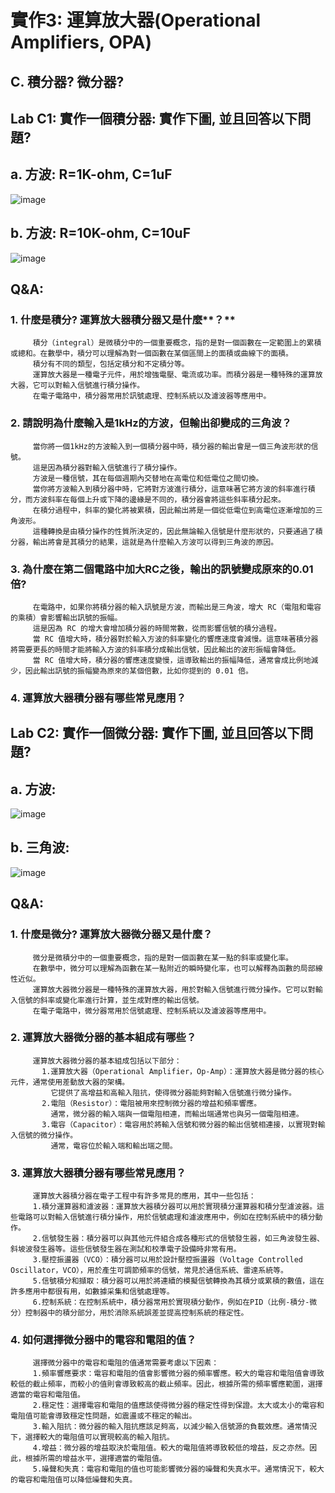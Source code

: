 # 實作3: 運算放大器(Operational Amplifiers, OPA)
## C. 積分器? 微分器?
## Lab C1: 實作一個積分器: 實作下圖, 並且回答以下問題?
## a. 方波: R=1K-ohm, C=1uF
![image](https://github.com/User106/ec2024/assets/162288190/cc7dc990-bd21-4058-97a0-aed5e279f606)

## b. 方波: R=10K-ohm, C=10uF
![image](https://github.com/User106/ec2024/assets/162288190/3aba478b-8a99-42a6-8e39-e474395476c6)

## Q&A:

### **1. 什麼是**積分? **運算放大器**積分器又是什麼**？**
         積分（integral）是微積分中的一個重要概念，指的是對一個函數在一定範圍上的累積或總和。在數學中，積分可以理解為對一個函數在某個區間上的面積或曲線下的面積。
         積分有不同的類型，包括定積分和不定積分等。
         運算放大器是一種電子元件，用於增強電壓、電流或功率。而積分器是一種特殊的運算放大器，它可以對輸入信號進行積分操作。
         在電子電路中，積分器常用於訊號處理、控制系統以及濾波器等應用中。
         
### **2. 請說明為什麼輸入是1kHz的方波，但輸出卻變成的三角波？**
         當你將一個1kHz的方波輸入到一個積分器中時，積分器的輸出會是一個三角波形狀的信號。
         這是因為積分器對輸入信號進行了積分操作。
         方波是一種信號，其在每個週期內交替地在高電位和低電位之間切換。
         當你將方波輸入到積分器中時，它將對方波進行積分，這意味著它將方波的斜率進行積分，而方波斜率在每個上升或下降的邊緣是不同的，積分器會將這些斜率積分起來。
         在積分過程中，斜率的變化將被累積，因此輸出將是一個從低電位到高電位逐漸增加的三角波形。
         這種轉換是由積分操作的性質所決定的，因此無論輸入信號是什麼形狀的，只要通過了積分器，輸出將會是其積分的結果，這就是為什麼輸入方波可以得到三角波的原因。
         
### **3. 為什麼在第二個電路中加大RC之後，輸出的訊號變成原來的0.01倍?**
         在電路中，如果你將積分器的輸入訊號是方波，而輸出是三角波，增大 RC（電阻和電容的乘積）會影響輸出訊號的振幅。
         這是因為 RC 的增大會增加積分器的時間常數，從而影響信號的積分過程。
         當 RC 值增大時，積分器對於輸入方波的斜率變化的響應速度會減慢。這意味著積分器將需要更長的時間才能將輸入方波的斜率積分成輸出信號，因此輸出的波形振幅會降低。
         當 RC 值增大時，積分器的響應速度變慢，這導致輸出的振幅降低，通常會成比例地減少，因此輸出訊號的振幅變為原來的某個倍數，比如你提到的 0.01 倍。
         
### **4. 運算放大器**積分器**有哪些常見應用？**
## Lab C2: 實作一個微分器: 實作下圖, 並且回答以下問題?
## a. 方波: 
![image](https://github.com/User106/ec2024/assets/162288190/5fe94d9f-ece4-499f-a8ac-80ab02a1bdd1)

## b. 三角波:
![image](https://github.com/User106/ec2024/assets/162288190/2579a750-137d-4c6d-b07d-efa56b8a5130)

## Q&A:

### **1. 什麼是微分? 運算放大器微分器又是什麼？**
         微分是微積分中的一個重要概念，指的是對一個函數在某一點的斜率或變化率。
         在數學中，微分可以理解為函數在某一點附近的瞬時變化率，也可以解釋為函數的局部線性近似。
         運算放大器微分器是一種特殊的運算放大器，用於對輸入信號進行微分操作。它可以對輸入信號的斜率或變化率進行計算，並生成對應的輸出信號。
         在電子電路中，微分器常用於信號處理、控制系統以及濾波器等應用中。
         
### **2. 運算放大器微分器的基本組成有哪些？**
         運算放大器微分器的基本組成包括以下部分：
           1.運算放大器（Operational Amplifier，Op-Amp）：運算放大器是微分器的核心元件，通常使用差動放大器的架構。
             它提供了高增益和高輸入阻抗，使得微分器能夠對輸入信號進行微分操作。
           2.電阻（Resistor）：電阻被用來控制微分器的增益和頻率響應。
             通常，微分器的輸入端與一個電阻相連，而輸出端通常也與另一個電阻相連。
           3.電容（Capacitor）：電容用於將輸入信號和微分器的輸出信號相連接，以實現對輸入信號的微分操作。
             通常，電容位於輸入端和輸出端之間。
### **3. 運算放大器**積分器**有哪些常見應用？**
         運算放大器積分器在電子工程中有許多常見的應用，其中一些包括：
         1.積分運算器和濾波器：運算放大器積分器可以用於實現積分運算器和積分型濾波器。這些電路可以對輸入信號進行積分操作，用於信號處理和濾波應用中，例如在控制系統中的積分動作。
         2.信號發生器：積分器可以與其他元件組合成各種形式的信號發生器，如三角波發生器、斜坡波發生器等。這些信號發生器在測試和校準電子設備時非常有用。
         3.壓控振盪器（VCO）：積分器可以用於設計壓控振盪器（Voltage Controlled Oscillator，VCO），用於產生可調節頻率的信號，常見於通信系統、雷達系統等。
         5.信號積分和擷取：積分器可以用於將連續的模擬信號轉換為其積分或累積的數值，這在許多應用中都很有用，如數據采集和信號處理等。
         6.控制系統：在控制系統中，積分器常用於實現積分動作，例如在PID（比例-積分-微分）控制器中的積分部分，用於消除系統誤差並提高控制系統的穩定性。
         
### 4. **如何選擇微分器中的電容和電阻的值？**
         選擇微分器中的電容和電阻的值通常需要考慮以下因素：
         1.頻率響應要求：電容和電阻的值會影響微分器的頻率響應。較大的電容和電阻值會導致較低的截止頻率，而較小的值則會導致較高的截止頻率。因此，根據所需的頻率響應範圍，選擇適當的電容和電阻值。
         2.穩定性：選擇電容和電阻的值應該使得微分器的穩定性得到保證。太大或太小的電容和電阻值可能會導致穩定性問題，如震盪或不穩定的輸出。
         3.輸入阻抗：微分器的輸入阻抗應該足夠高，以減少輸入信號源的負載效應。通常情況下，選擇較大的電阻值可以實現較高的輸入阻抗。
         4.增益：微分器的增益取決於電阻值。較大的電阻值將導致較低的增益，反之亦然。因此，根據所需的增益水平，選擇適當的電阻值。
         5.噪聲和失真：電容和電阻的值也可能影響微分器的噪聲和失真水平。通常情況下，較大的電容和電阻值可以降低噪聲和失真。

